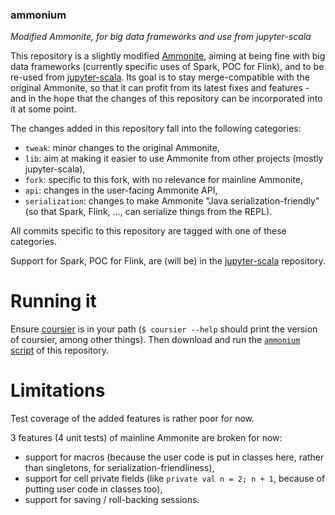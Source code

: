 ### ammonium

*Modified Ammonite, for big data frameworks and use from jupyter-scala*

This repository is a slightly modified [Ammonite](https://github.com/lihaoyi/Ammonite), aiming at being fine with big data frameworks (currently specific uses of Spark, POC for Flink), and to be re-used from [jupyter-scala](https://github.com/alexarchambault/jupyter-scala). Its goal is to stay merge-compatible with the original Ammonite, so that it can profit from its latest fixes and features - and in the hope that the changes of this repository can be incorporated into it at some point.

The changes added in this repository fall into the following categories:
- `tweak`: minor changes to the original Ammonite,
- `lib`: aim at making it easier to use Ammonite from other projects (mostly jupyter-scala),
- `fork`: specific to this fork, with no relevance for mainline Ammonite,
- `api`: changes in the user-facing Ammonite API,
- `serialization`: changes to make Ammonite "Java serialization-friendly" (so that Spark, Flink, ..., can serialize things from the REPL).

All commits specific to this repository are tagged with one of these categories.

Support for Spark, POC for Flink, are (will be) in the [jupyter-scala](https://github.com/alexarchambault/jupyter-scala) repository.

# Running it

Ensure [coursier](https://github.com/alexarchambault/coursier) is in your path (`$ coursier --help` should print the version of coursier, among other things). Then download and run the [`ammonium` script](https://github.com/alexarchambault/ammonium/blob/master/ammonium) of this repository.

# Limitations

Test coverage of the added features is rather poor for now.

3 features (4 unit tests) of mainline Ammonite are broken for now:
- support for macros (because the user code is put in classes here, rather than singletons, for serialization-friendliness),
- support for cell private fields (like `private val n = 2; n + 1`, because of putting user code in classes too),
- support for saving / roll-backing sessions.
